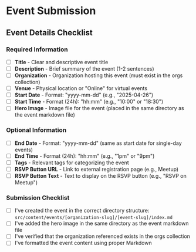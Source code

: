 # Event Submission

## Event Details Checklist

<!-- Please check off all fields that you have included in your event submission -->

### Required Information

- [ ] **Title** - Clear and descriptive event title
- [ ] **Description** - Brief summary of the event (1-2 sentences)
- [ ] **Organization** - Organization hosting this event (must exist in the orgs collection)
- [ ] **Venue** - Physical location or "Online" for virtual events
- [ ] **Start Date** - Format: "yyyy-mm-dd" (e.g., "2025-04-26")
- [ ] **Start Time** - Format (24h): "hh:mm" (e.g., "10:00" or "18:30")
- [ ] **Hero Image** - Image file for the event (placed in the same directory as the event markdown file)

### Optional Information

- [ ] **End Date** - Format: "yyyy-mm-dd" (same as start date for single-day events)
- [ ] **End Time** - Format (24h): "hh:mm" (e.g., "1pm" or "9pm")
- [ ] **Tags** - Relevant tags for categorizing the event
- [ ] **RSVP Button URL** - Link to external registration page (e.g., Meetup)
- [ ] **RSVP Button Text** - Text to display on the RSVP button (e.g., "RSVP on Meetup")

### Submission Checklist

- [ ] I've created the event in the correct directory structure: `src/content/events/[organization-slug]/[event-slug]/index.md`
- [ ] I've added the hero image in the same directory as the event markdown file
- [ ] I've verified that the organization referenced exists in the orgs collection
- [ ] I've formatted the event content using proper Markdown
